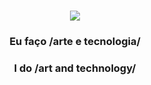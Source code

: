 
<h1 align="center">
    <img src="https://readme-typing-svg.herokuapp.com/?font=Righteous&size=35&center=true&vCenter=true&width=500&height=70&duration=7000&lines=01001001 + 00100000 + 01101100 + 01101111 + 01110110 
" />
</h1>
<h3 align="center">Eu faço /arte e tecnologia/</h3>
<h3 align="center">I do /art and technology/</h3>

<br/>

